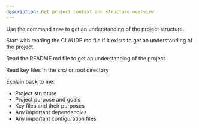 ```yaml
---
description: Get project context and structure overview
---
```


Use the command `tree` to get an understanding of the project structure.

Start with reading the CLAUDE.md file if it exists to get an understanding of the project.

Read the README.md file to get an understanding of the project.

Read key files in the src/ or root directory

Explain back to me:
- Project structure
- Project purpose and goals
- Key files and their purposes
- Any important dependencies
- Any important configuration files
